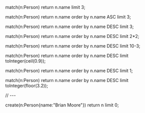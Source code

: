 
match(n:Person)
return  n.name
limit 3;

match(n:Person)
return  n.name
order by n.name ASC
limit 3;

match(n:Person)
return  n.name
order by n.name DESC
limit 3;

match(n:Person)
return  n.name
order by n.name DESC
limit 2*2;

match(n:Person)
return  n.name
order by n.name DESC
limit 10-3;

match(n:Person)
return  n.name
order by n.name DESC
limit toInteger(ceil(0.9));

match(n:Person)
return  n.name
order by n.name DESC
limit 1;

match(n:Person)
return  n.name
order by n.name DESC
limit toInteger(floor(3.2));



// ---


create(n:Person{name:"Brian Moore"})
return n
limit 0;


